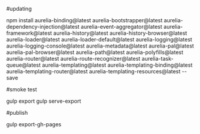 #updating

npm install aurelia-binding@latest aurelia-bootstrapper@latest aurelia-dependency-injection@latest aurelia-event-aggregator@latest aurelia-framework@latest aurelia-history@latest aurelia-history-browser@latest aurelia-loader@latest aurelia-loader-default@latest aurelia-logging@latest aurelia-logging-console@latest aurelia-metadata@latest aurelia-pal@latest aurelia-pal-browser@latest aurelia-path@latest aurelia-polyfills@latest aurelia-router@latest aurelia-route-recognizer@latest aurelia-task-queue@latest aurelia-templating@latest aurelia-templating-binding@latest aurelia-templating-router@latest aurelia-templating-resources@latest --save

#smoke test

gulp export
gulp serve-export

#publish

gulp export-gh-pages
